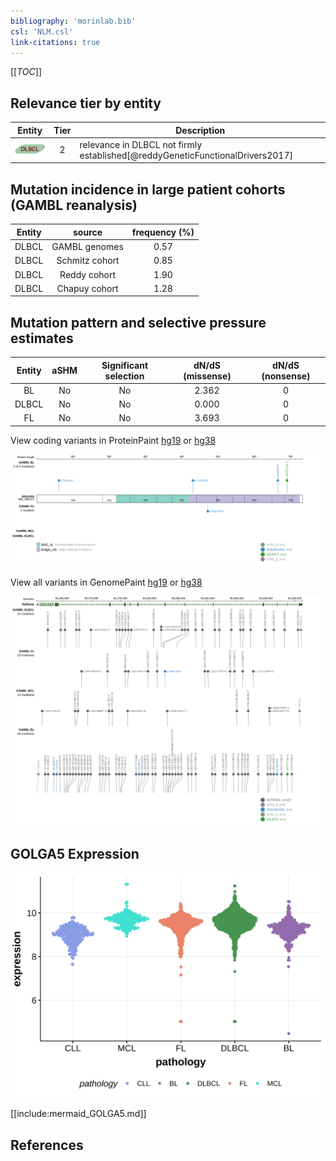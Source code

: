 ```yaml
---
bibliography: 'morinlab.bib'
csl: 'NLM.csl'
link-citations: true
---
```

[[_TOC_]]


## Relevance tier by entity

|Entity|Tier|Description                              |
|:------:|:----:|-----------------------------------------|
|![DLBCL](images/icons/DLBCL_tier2.png) |2   |relevance in DLBCL not firmly established[@reddyGeneticFunctionalDrivers2017]|

## Mutation incidence in large patient cohorts (GAMBL reanalysis)

|Entity|source        |frequency (%)|
|:------:|:--------------:|:-------------:|
|DLBCL |GAMBL genomes |0.57         |
|DLBCL |Schmitz cohort|0.85         |
|DLBCL |Reddy cohort  |1.90         |
|DLBCL |Chapuy cohort |1.28         |

## Mutation pattern and selective pressure estimates

|Entity|aSHM|Significant selection|dN/dS (missense)|dN/dS (nonsense)|
|:------:|:----:|:---------------------:|:----------------:|:----------------:|
|BL    |No  |No                   |2.362           |0               |
|DLBCL |No  |No                   |0.000           |0               |
|FL    |No  |No                   |3.693           |0               |




View coding variants in ProteinPaint [hg19](https://morinlab.github.io/LLMPP/GAMBL/GOLGA5_protein.html)  or [hg38](https://morinlab.github.io/LLMPP/GAMBL/GOLGA5_protein_hg38.html)

![](images/proteinpaint/GOLGA5_NM_005113.svg)

View all variants in GenomePaint [hg19](https://morinlab.github.io/LLMPP/GAMBL/GOLGA5.html)  or [hg38](https://morinlab.github.io/LLMPP/GAMBL/GOLGA5_hg38.html)

![](images/proteinpaint/GOLGA5.svg)

## GOLGA5 Expression
![](images/gene_expression/GOLGA5_by_pathology.svg)
<!-- ORIGIN: reddyGeneticFunctionalDrivers2017 -->
<!-- DLBCL: reddyGeneticFunctionalDrivers2017 -->

[[include:mermaid_GOLGA5.md]]

## References
